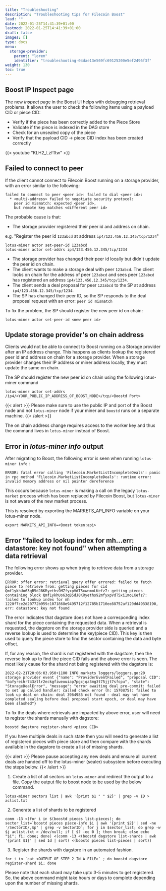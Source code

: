 ```yaml
---
title: "Troubleshooting"
description: "Troubleshooting tips for Filecoin Boost"
lead: ""
date: 2022-01-25T14:41:39+01:00
lastmod: 2022-01-25T14:41:39+01:00
draft: false
images: []
type: docs
menu:
  storage-provider:
    parent: "lorem"
    identifier: "troubleshooting-04dae13e569fc69125200e5ef2496f3f"
weight: 130
toc: true
---
```


## Boost IP Inspect page

The new _inspect_ page <!-- STEF We give example localhost URLs in other places should we do so here? --> in the Boost UI helps with debugging retrieval problems. It allows the user to check the following items using a payload CID or piece CID:

* Verify if the piece has been correctly added to the Piece Store
* Validate if the piece is indexed in the DAG store
* Check for an unsealed copy of the piece
* Verify that the payload CID -> piece CID index has been created correctly

{{< youtube "KLH2_LzfTtw" >}}

## Failed to connect to peer

If the client cannot connect to Filecoin Boost running on a storage provider, with an error similar to the following:

```
failed to connect to peer <peer id>: failed to dial <peer id>:
  * <multi-address> failed to negotiate security protocol:
    peer id mismatch: expected <peer id>,
    but remote key matches <different peer id>
```

The probable cause is that: <!-- Stef is it one of any of the following bullets? this section could do with some clarification-->

* The storage provider registered their peer id and address on chain.

e.g. "Register the peer id `123abcd` at address `ip4/123.456.12.345/tcp/1234`"

```
lotus-miner actor set-peer-id 123abcd
lotus-miner actor set-addrs ip4/123.456.12.345/tcp/1234
```

* The storage provider has changed their peer id locally but didn't update the peer id on chain.
* The client wants to make a storage deal with peer `123abcd`. The client looks on chain for the address of peer `123abcd` and sees peer `123abcd` has registered an address `ip4/123.456.12.345/tcp/1234`.
* The client sends a deal proposal for peer `123abcd` to the SP at address `ip4/123.456.12.345/tcp/1234`.
* The SP has changed their peer ID, so the SP responds to the deal proposal request with an error: `peer id mismatch`

To fix the problem, the SP should register the new peer id on chain:

```
lotus-miner actor set-peer-id <new peer id>
```

## Update storage provider's on chain address

Clients would not be able to connect to Boost running on a Storage provider after an IP address change. This happens as clients lookup the registered peer id and address on chain for a storage provider. When a storage provider changes their IP address or miner address locally, they must update the same on chain.

The SP should register the new peer id on chain using the following lotus-miner command


```
lotus-miner actor set-addrs /ip4/<YOUR_PUBLIC_IP_ADDRESS_OF_BOOST_NODE>/tcp/<Boostd Port>
```


{{< alert >}}
Please make sure to use the public IP and port of the Boost node and not `lotus-miner` node if your miner and `boostd` runs on a separate machine.
{{< /alert >}}

The on chain address change requires access to the worker key and thus the command lives in `lotus-miner` instead of Boost.&#x20;

## Error in _lotus-miner info_ output

After migrating to Boost, the following error is seen when running `lotus-miner info` :

```
ERROR: fatal error calling 'Filecoin.MarketListIncompleteDeals': panic in rpc method 'Filecoin.MarketListIncompleteDeals': runtime error: invalid memory address or nil pointer dereference
```
This occurs because `lotus-miner` is making a call on the legacy `lotus-market` process which has been replaced by Filecoin Boost, but `lotus-miner` is not aware of the new market process.


This is resolved by exporting the MARKETS\_API\_INFO variable on your lotus-miner node.

```
export MARKETS_API_INFO=<Boost token:api>
```
 <!-- STEF does this require a restart-->

## Error "failed to lookup index for mh...err: datastore: key not found" when attempting a data retrieval

The following error shows up when trying to retrieve data from a storage provider.


```
ERROR: offer error: retrieval query offer errored: failed to fetch piece to retrieve from: getting pieces for cid Qmf1ykhUo63qB5dJ8KRyeths9MZfyxpVdT5xwnmoLKefz7: getting pieces containing block Qmf1ykhUo63qB5dJ8KRyeths92mfyxpVdT5xi1moLKefz7: failed to lookup index for mh 1220f7ce2d20772b959c1071868e9495712f12785b1710ee88752af120dd49338190, err: datastore: key not found
```
<!--STEF what does 'mh' indicate here? -->

The error indicates that dagstore does not have a corresponding index shard for the piece containing the requested data. When a retrieval is requested, the dagstore on the storage provider side is queried and a reverse lookup is used to determine the key(piece CID). This key is then used to query the piece store to find the sector containing the data and byte offset.

If, for any reason, the shard is not registered with the dagstore, then the reverse look up to find the piece CID fails and the above error is seen. The most likely cause for the shard not being registered with the dagstore is:

`
2022-02-21T20:06:03.950+1100 INFO markets loggers/loggers.go:20 storage provider event {"name": "ProviderEventFailed", "proposal CID": "bafyreihr743zllr2eckgfiweouiap7pgcjqa3mg3t75jjt7sfcpu", "state": "StorageDealError", "message": "error awaiting deal pre-commit: failed to set up called handler: called check error (h: 1570875): failed to look up deal on chain: deal 3964985 not found - deal may not have completed sealing before deal proposal start epoch, or deal may have been slashed"}
`

To fix the deals where retrievals are impacted by above error, user will need to register the shards manually with dagstore:

```
boostd dagstore register-shard <piece CID>
```

If you have multiple deals in such state then you will need to generate a list of registered pieces with piece store and then compare with the shards available in the dagstore to create a list of missing shards.

{{< alert  >}}
Please pause accepting any new deals and ensure all current deals are handed off to the lotus-miner (sealer) subsystem before executing the steps below.
{{< /alert  >}}

1. Create a list of all sectors on `lotus-miner` and redirect the output to a file. Copy the output file to boost node to be used by the below command.
```
lotus-miner sectors list | awk '{print $1 " " $2}' | grep -v ID > aclist.txt
```
2. Generate a list of shards to be registered
```
comm -13 <(for i in $(boostd pieces list-pieces); do sector_list=`boostd pieces piece-info $i | awk '{print $2}'| sed -ne '/SectorID/,$p' | grep -v SectorID`; for j in $sector_list; do grep -w $j aclist.txt > /dev/null; if [ $? -eq 0 ]; then break; else echo "$i"; fi; done; done) <(comm -13 <(boostd dagstore list-shards | awk '{print $1}' | sed 1d | sort) <(boostd pieces list-pieces | sort))
```
3. Register the shards with dagstore in an automated fashion.
```
for i in `cat <OUTPUT OF STEP 2 IN A FILE>` ; do boostd dagstore register-shard $i; done
```

Please note that each shard may take upto 3-5 minutes to get registered. So, the above command might take hours or days to complete depending upon the number of missing shards.
